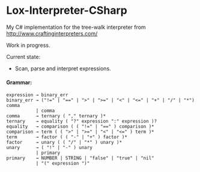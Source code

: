 # Lox-Interpreter-CSharp

My C# implementation for the tree-walk interpreter from http://www.craftinginterpreters.com/

Work in progress.

Current state:
- Scan, parse and interpret expressions.

#### Grammar:
```
expression → binary_err
binary_err → ("!=" | "==" | ">" | ">=" | "<" | "<=" | "+" | "/" | "*") comma
           | comma
comma      → ternary ( "," ternary )*
ternary    → equality ( "?" expression ":" expression )?
equality   → comparison ( ( "!=" | "==" ) comparison )*
comparison → term ( ( ">" | ">=" | "<" | "<=" ) term )*
term       → factor ( ( "-" | "+" ) factor )*
factor     → unary ( ( "/" | "*" ) unary )*
unary      → ( "!" | "-" ) unary
           | primary
primary    → NUMBER | STRING | "false" | "true" | "nil"
           | "(" expression ")"
```
